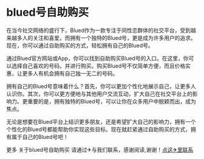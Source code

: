 # blued号自助购买

在当今社交网络的盛行下，Blued作为一款专注于同性恋群体的社交平台，受到越来越多人的关注和喜爱。而拥有一个独特的Blued号，更是成为许多用户的追求。现在，你可以通过自助购买的方式，轻松拥有自己的Blued号。

通过Blued官方网站或App，你可以找到自助购买Blued号的入口。在这里，你可以选择自己喜欢的号码，并进行购买。购买Blued号不仅简单方便，而且价格实惠，让更多人有机会拥有自己独一无二的号码。

拥有自己的Blued号意味着什么？首先，你可以更加个性化地展示自己，让更多人认识你。其次，你可以更方便地与其他用户交流互动，扩大自己在社交平台上的影响力。更重要的是，拥有独特的Blued号，可以让你在众多用户中脱颖而出，成为焦点。

无论是想要在Blued平台上结识更多朋友，还是希望扩大自己的影响力，拥有一个个性化的Blued号都能帮助你实现这些目标。现在就赶紧通过自助购买的方式，拥有属于自己的Blued号吧！

更多 关于blued号自助购买 请通过✈与我们联系，感谢阅读,谢谢！[点这✈里联系](https://a.k02.cc)